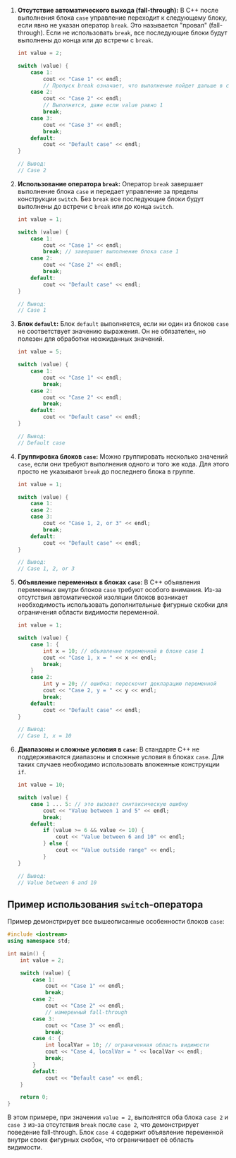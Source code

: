 1. **Отсутствие автоматического выхода (fall-through):**
   В C++ после выполнения блока `case` управление переходит к следующему блоку, если явно не указан оператор `break`. Это называется "провал" (fall-through). Если не использовать `break`, все последующие блоки будут выполнены до конца или до встречи с `break`.

   ```cpp
   int value = 2;

   switch (value) {
       case 1:
           cout << "Case 1" << endl;
           // Пропуск break означает, что выполнение пойдет дальше в case 2
       case 2:
           cout << "Case 2" << endl;
           // Выполнится, даже если value равно 1
           break;
       case 3:
           cout << "Case 3" << endl;
           break;
       default:
           cout << "Default case" << endl;
   }

   // Вывод:
   // Case 2
   ```

2. **Использование оператора `break`:**
   Оператор `break` завершает выполнение блока `case` и передает управление за пределы конструкции `switch`. Без `break` все последующие блоки будут выполнены до встречи с `break` или до конца `switch`.

   ```cpp
   int value = 1;

   switch (value) {
       case 1:
           cout << "Case 1" << endl;
           break; // завершает выполнение блока case 1
       case 2:
           cout << "Case 2" << endl;
           break;
       default:
           cout << "Default case" << endl;
   }

   // Вывод:
   // Case 1
   ```

3. **Блок `default`:**
   Блок `default` выполняется, если ни один из блоков `case` не соответствует значению выражения. Он не обязателен, но полезен для обработки неожиданных значений.

   ```cpp
   int value = 5;

   switch (value) {
       case 1:
           cout << "Case 1" << endl;
           break;
       case 2:
           cout << "Case 2" << endl;
           break;
       default:
           cout << "Default case" << endl;
   }

   // Вывод:
   // Default case
   ```

4. **Группировка блоков `case`:**
   Можно группировать несколько значений `case`, если они требуют выполнения одного и того же кода. Для этого просто не указывают `break` до последнего блока в группе.

   ```cpp
   int value = 1;

   switch (value) {
       case 1:
       case 2:
       case 3:
           cout << "Case 1, 2, or 3" << endl;
           break;
       default:
           cout << "Default case" << endl;
   }

   // Вывод:
   // Case 1, 2, or 3
   ```

5. **Объявление переменных в блоках `case`:**
   В C++ объявления переменных внутри блоков `case` требуют особого внимания. Из-за отсутствия автоматической изоляции блоков возникает необходимость использовать дополнительные фигурные скобки для ограничения области видимости переменной.

   ```cpp
   int value = 1;

   switch (value) {
       case 1: {
           int x = 10; // объявление переменной в блоке case 1
           cout << "Case 1, x = " << x << endl;
           break;
       }
       case 2:
           int y = 20; // ошибка: перескочит декларацию переменной
           cout << "Case 2, y = " << y << endl;
           break;
       default:
           cout << "Default case" << endl;
   }

   // Вывод:
   // Case 1, x = 10
   ```

6. **Диапазоны и сложные условия в `case`:**
   В стандарте C++ не поддерживаются диапазоны и сложные условия в блоках `case`. Для таких случаев необходимо использовать вложенные конструкции `if`.

   ```cpp
   int value = 10;

   switch (value) {
       case 1 ... 5: // это вызовет синтаксическую ошибку
           cout << "Value between 1 and 5" << endl;
           break;
       default:
           if (value >= 6 && value <= 10) {
               cout << "Value between 6 and 10" << endl;
           } else {
               cout << "Value outside range" << endl;
           }
   }

   // Вывод:
   // Value between 6 and 10
   ```

## Пример использования `switch`-оператора

Пример демонстрирует все вышеописанные особенности блоков `case`:

```cpp
#include <iostream>
using namespace std;

int main() {
    int value = 2;

    switch (value) {
        case 1:
            cout << "Case 1" << endl;
            break;
        case 2:
            cout << "Case 2" << endl;
            // намеренный fall-through
        case 3:
            cout << "Case 3" << endl;
            break;
        case 4: {
            int localVar = 10; // ограниченная область видимости
            cout << "Case 4, localVar = " << localVar << endl;
            break;
        }
        default:
            cout << "Default case" << endl;
    }

    return 0;
}
```

В этом примере, при значении `value = 2`, выполнятся оба блока `case 2` и `case 3` из-за отсутствия `break` после `case 2`, что демонстрирует поведение fall-through. Блок `case 4` содержит объявление переменной внутри своих фигурных скобок, что ограничивает её область видимости.
